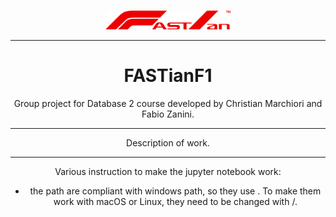 ###
<div align="center">
  <a href="https://github.com/FabioZanini00/FASTianF1">
    <img src="FASTianF1Logo_V2.png" width="200" alt="FASTianF1 Logo"/>
  </a>

---
# FASTianF1
Group project for Database 2 course developed by Christian Marchiori and Fabio Zanini.

---
Description of work.

---
Various instruction to make the jupyter notebook work:
- the path are compliant with windows path, so they use \. To make them work with macOS or Linux, they need to be changed with /.
</div>

